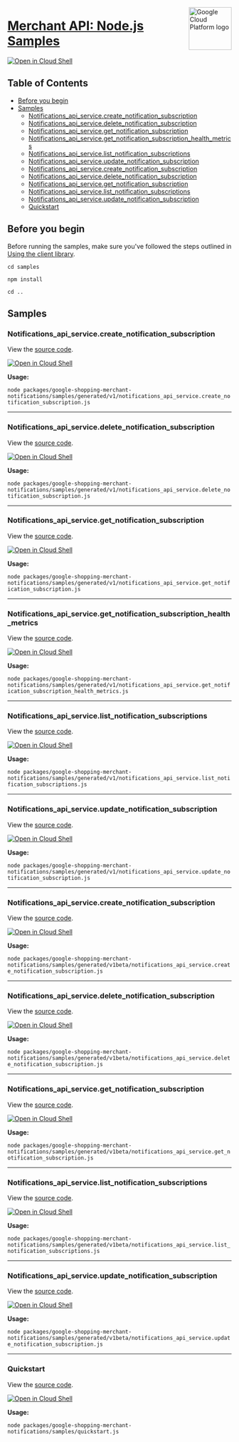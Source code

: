 [//]: # "This README.md file is auto-generated, all changes to this file will be lost."
[//]: # "To regenerate it, use `python -m synthtool`."
<img src="https://avatars2.githubusercontent.com/u/2810941?v=3&s=96" alt="Google Cloud Platform logo" title="Google Cloud Platform" align="right" height="96" width="96"/>

# [Merchant API: Node.js Samples](https://github.com/googleapis/google-cloud-node)

[![Open in Cloud Shell][shell_img]][shell_link]



## Table of Contents

* [Before you begin](#before-you-begin)
* [Samples](#samples)
  * [Notifications_api_service.create_notification_subscription](#notifications_api_service.create_notification_subscription)
  * [Notifications_api_service.delete_notification_subscription](#notifications_api_service.delete_notification_subscription)
  * [Notifications_api_service.get_notification_subscription](#notifications_api_service.get_notification_subscription)
  * [Notifications_api_service.get_notification_subscription_health_metrics](#notifications_api_service.get_notification_subscription_health_metrics)
  * [Notifications_api_service.list_notification_subscriptions](#notifications_api_service.list_notification_subscriptions)
  * [Notifications_api_service.update_notification_subscription](#notifications_api_service.update_notification_subscription)
  * [Notifications_api_service.create_notification_subscription](#notifications_api_service.create_notification_subscription)
  * [Notifications_api_service.delete_notification_subscription](#notifications_api_service.delete_notification_subscription)
  * [Notifications_api_service.get_notification_subscription](#notifications_api_service.get_notification_subscription)
  * [Notifications_api_service.list_notification_subscriptions](#notifications_api_service.list_notification_subscriptions)
  * [Notifications_api_service.update_notification_subscription](#notifications_api_service.update_notification_subscription)
  * [Quickstart](#quickstart)

## Before you begin

Before running the samples, make sure you've followed the steps outlined in
[Using the client library](https://github.com/googleapis/google-cloud-node#using-the-client-library).

`cd samples`

`npm install`

`cd ..`

## Samples



### Notifications_api_service.create_notification_subscription

View the [source code](https://github.com/googleapis/google-cloud-node/blob/main/packages/google-shopping-merchant-notifications/samples/generated/v1/notifications_api_service.create_notification_subscription.js).

[![Open in Cloud Shell][shell_img]](https://console.cloud.google.com/cloudshell/open?git_repo=https://github.com/googleapis/google-cloud-node&page=editor&open_in_editor=packages/google-shopping-merchant-notifications/samples/generated/v1/notifications_api_service.create_notification_subscription.js,samples/README.md)

__Usage:__


`node packages/google-shopping-merchant-notifications/samples/generated/v1/notifications_api_service.create_notification_subscription.js`


-----




### Notifications_api_service.delete_notification_subscription

View the [source code](https://github.com/googleapis/google-cloud-node/blob/main/packages/google-shopping-merchant-notifications/samples/generated/v1/notifications_api_service.delete_notification_subscription.js).

[![Open in Cloud Shell][shell_img]](https://console.cloud.google.com/cloudshell/open?git_repo=https://github.com/googleapis/google-cloud-node&page=editor&open_in_editor=packages/google-shopping-merchant-notifications/samples/generated/v1/notifications_api_service.delete_notification_subscription.js,samples/README.md)

__Usage:__


`node packages/google-shopping-merchant-notifications/samples/generated/v1/notifications_api_service.delete_notification_subscription.js`


-----




### Notifications_api_service.get_notification_subscription

View the [source code](https://github.com/googleapis/google-cloud-node/blob/main/packages/google-shopping-merchant-notifications/samples/generated/v1/notifications_api_service.get_notification_subscription.js).

[![Open in Cloud Shell][shell_img]](https://console.cloud.google.com/cloudshell/open?git_repo=https://github.com/googleapis/google-cloud-node&page=editor&open_in_editor=packages/google-shopping-merchant-notifications/samples/generated/v1/notifications_api_service.get_notification_subscription.js,samples/README.md)

__Usage:__


`node packages/google-shopping-merchant-notifications/samples/generated/v1/notifications_api_service.get_notification_subscription.js`


-----




### Notifications_api_service.get_notification_subscription_health_metrics

View the [source code](https://github.com/googleapis/google-cloud-node/blob/main/packages/google-shopping-merchant-notifications/samples/generated/v1/notifications_api_service.get_notification_subscription_health_metrics.js).

[![Open in Cloud Shell][shell_img]](https://console.cloud.google.com/cloudshell/open?git_repo=https://github.com/googleapis/google-cloud-node&page=editor&open_in_editor=packages/google-shopping-merchant-notifications/samples/generated/v1/notifications_api_service.get_notification_subscription_health_metrics.js,samples/README.md)

__Usage:__


`node packages/google-shopping-merchant-notifications/samples/generated/v1/notifications_api_service.get_notification_subscription_health_metrics.js`


-----




### Notifications_api_service.list_notification_subscriptions

View the [source code](https://github.com/googleapis/google-cloud-node/blob/main/packages/google-shopping-merchant-notifications/samples/generated/v1/notifications_api_service.list_notification_subscriptions.js).

[![Open in Cloud Shell][shell_img]](https://console.cloud.google.com/cloudshell/open?git_repo=https://github.com/googleapis/google-cloud-node&page=editor&open_in_editor=packages/google-shopping-merchant-notifications/samples/generated/v1/notifications_api_service.list_notification_subscriptions.js,samples/README.md)

__Usage:__


`node packages/google-shopping-merchant-notifications/samples/generated/v1/notifications_api_service.list_notification_subscriptions.js`


-----




### Notifications_api_service.update_notification_subscription

View the [source code](https://github.com/googleapis/google-cloud-node/blob/main/packages/google-shopping-merchant-notifications/samples/generated/v1/notifications_api_service.update_notification_subscription.js).

[![Open in Cloud Shell][shell_img]](https://console.cloud.google.com/cloudshell/open?git_repo=https://github.com/googleapis/google-cloud-node&page=editor&open_in_editor=packages/google-shopping-merchant-notifications/samples/generated/v1/notifications_api_service.update_notification_subscription.js,samples/README.md)

__Usage:__


`node packages/google-shopping-merchant-notifications/samples/generated/v1/notifications_api_service.update_notification_subscription.js`


-----




### Notifications_api_service.create_notification_subscription

View the [source code](https://github.com/googleapis/google-cloud-node/blob/main/packages/google-shopping-merchant-notifications/samples/generated/v1beta/notifications_api_service.create_notification_subscription.js).

[![Open in Cloud Shell][shell_img]](https://console.cloud.google.com/cloudshell/open?git_repo=https://github.com/googleapis/google-cloud-node&page=editor&open_in_editor=packages/google-shopping-merchant-notifications/samples/generated/v1beta/notifications_api_service.create_notification_subscription.js,samples/README.md)

__Usage:__


`node packages/google-shopping-merchant-notifications/samples/generated/v1beta/notifications_api_service.create_notification_subscription.js`


-----




### Notifications_api_service.delete_notification_subscription

View the [source code](https://github.com/googleapis/google-cloud-node/blob/main/packages/google-shopping-merchant-notifications/samples/generated/v1beta/notifications_api_service.delete_notification_subscription.js).

[![Open in Cloud Shell][shell_img]](https://console.cloud.google.com/cloudshell/open?git_repo=https://github.com/googleapis/google-cloud-node&page=editor&open_in_editor=packages/google-shopping-merchant-notifications/samples/generated/v1beta/notifications_api_service.delete_notification_subscription.js,samples/README.md)

__Usage:__


`node packages/google-shopping-merchant-notifications/samples/generated/v1beta/notifications_api_service.delete_notification_subscription.js`


-----




### Notifications_api_service.get_notification_subscription

View the [source code](https://github.com/googleapis/google-cloud-node/blob/main/packages/google-shopping-merchant-notifications/samples/generated/v1beta/notifications_api_service.get_notification_subscription.js).

[![Open in Cloud Shell][shell_img]](https://console.cloud.google.com/cloudshell/open?git_repo=https://github.com/googleapis/google-cloud-node&page=editor&open_in_editor=packages/google-shopping-merchant-notifications/samples/generated/v1beta/notifications_api_service.get_notification_subscription.js,samples/README.md)

__Usage:__


`node packages/google-shopping-merchant-notifications/samples/generated/v1beta/notifications_api_service.get_notification_subscription.js`


-----




### Notifications_api_service.list_notification_subscriptions

View the [source code](https://github.com/googleapis/google-cloud-node/blob/main/packages/google-shopping-merchant-notifications/samples/generated/v1beta/notifications_api_service.list_notification_subscriptions.js).

[![Open in Cloud Shell][shell_img]](https://console.cloud.google.com/cloudshell/open?git_repo=https://github.com/googleapis/google-cloud-node&page=editor&open_in_editor=packages/google-shopping-merchant-notifications/samples/generated/v1beta/notifications_api_service.list_notification_subscriptions.js,samples/README.md)

__Usage:__


`node packages/google-shopping-merchant-notifications/samples/generated/v1beta/notifications_api_service.list_notification_subscriptions.js`


-----




### Notifications_api_service.update_notification_subscription

View the [source code](https://github.com/googleapis/google-cloud-node/blob/main/packages/google-shopping-merchant-notifications/samples/generated/v1beta/notifications_api_service.update_notification_subscription.js).

[![Open in Cloud Shell][shell_img]](https://console.cloud.google.com/cloudshell/open?git_repo=https://github.com/googleapis/google-cloud-node&page=editor&open_in_editor=packages/google-shopping-merchant-notifications/samples/generated/v1beta/notifications_api_service.update_notification_subscription.js,samples/README.md)

__Usage:__


`node packages/google-shopping-merchant-notifications/samples/generated/v1beta/notifications_api_service.update_notification_subscription.js`


-----




### Quickstart

View the [source code](https://github.com/googleapis/google-cloud-node/blob/main/packages/google-shopping-merchant-notifications/samples/quickstart.js).

[![Open in Cloud Shell][shell_img]](https://console.cloud.google.com/cloudshell/open?git_repo=https://github.com/googleapis/google-cloud-node&page=editor&open_in_editor=packages/google-shopping-merchant-notifications/samples/quickstart.js,samples/README.md)

__Usage:__


`node packages/google-shopping-merchant-notifications/samples/quickstart.js`






[shell_img]: https://gstatic.com/cloudssh/images/open-btn.png
[shell_link]: https://console.cloud.google.com/cloudshell/open?git_repo=https://github.com/googleapis/google-cloud-node&page=editor&open_in_editor=samples/README.md
[product-docs]: https://developers.google.com/merchant/api
